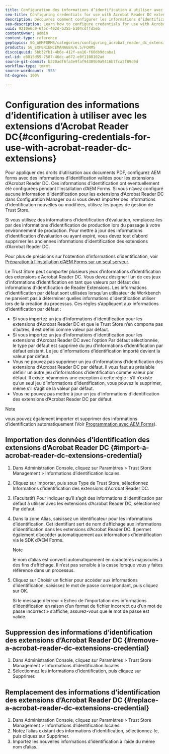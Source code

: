 ```yaml
---
title: Configuration des informations d’identification à utiliser avec les extensions d’Acrobat Reader DC
seo-title: Configuring credentials for use with Acrobat Reader DC extensions
description: Découvrez comment configurer les informations d’identification à utiliser avec les extensions Acrobat Reader DC.
seo-description: Learn how to configure credentials for use with Acrobat Reader DC extensions.
uuid: 9210e6c9-6f5c-402d-b355-b104cdffd5eb
contentOwner: admin
content-type: reference
geptopics: SG_AEMFORMS/categories/configuring_acrobat_reader_dc_extensions
products: SG_EXPERIENCEMANAGER/6.5/FORMS
discoiquuid: 5bb32fb1-4b6e-412f-aa16-f60db9dcaba1
exl-id: e8015d59-7587-46dc-a672-e0f1108102ad
source-git-commit: b220adf6fa3e9faf94389b9a9416b7fca2f89d9d
workflow-type: tm+mt
source-wordcount: '555'
ht-degree: 100%

---
```


# Configuration des informations d’identification à utiliser avec les extensions d’Acrobat Reader DC{#configuring-credentials-for-use-with-acrobat-reader-dc-extensions}

Pour appliquer des droits d’utilisation aux documents PDF, configurez AEM forms avec des informations d’identification valides pour les extensions d’Acrobat Reader DC. Ces informations d’identification ont éventuellement été configurées pendant l’installation d’AEM Forms. Si vous n’avez configuré aucune information d’identification pour les extensions d’Acrobat Reader DC dans Configuration Manager ou si vous devez importer des informations d’identification nouvelles ou modifiées, utilisez les pages de gestion de Trust Store.

Si vous utilisez des informations d’identification d’évaluation, remplacez-les par des informations d’identification de production lors du passage à votre environnement de production. Pour mettre à jour des informations d’identification d’évaluation ou ayant expiré, vous devez tout d’abord supprimer les anciennes informations d’identification des extensions d’Acrobat Reader DC.

Pour plus de précisions sur l’obtention d’informations d’identification, voir [Préparation à l’installation d’AEM Forms sur un seul serveur](https://www.adobe.com/go/learn_aemforms_prepareInstallsingle_63_fr).

Le Trust Store peut comporter plusieurs jeux d’informations d’identification des extensions d’Acrobat Reader DC. Vous devez désigner l’un de ces jeux d’informations d’identification en tant que valeurs par défaut des informations d’identification de Reader Extensions. Les informations d’identification par défaut sont utilisées lorsqu’un utilisateur de Workbench ne parvient pas à déterminer quelles informations d’identification utiliser lors de la création du processus. Ces règles s’appliquent aux informations d’identification par défaut :

* Si vous importez un jeu d’informations d’identification pour les extensions d’Acrobat Reader DC et que le Trust Store n’en comporte pas d’autres, il est défini comme valeur par défaut.
* Si vous importez un jeu d’informations d’identification pour les extensions d’Acrobat Reader DC avec l’option Par défaut sélectionnée, le type par défaut est supprimé du jeu d’informations d’identification par défaut existant. Le jeu d’informations d’identification importé devient la valeur par défaut.
* Vous ne pouvez pas supprimer un jeu d’informations d’identification des extensions d’Acrobat Reader DC par défaut. Il vous faut au préalable définir un autre jeu d’informations d’identification comme valeur par défaut. Il existe néanmoins une exception à cette règle : s’il n’existe qu’un seul jeu d’informations d’identification, vous pouvez le supprimer, même s’il s’agit de la valeur par défaut.
* Vous ne pouvez pas mettre à jour un jeu d’informations d’identification des extensions d’Acrobat Reader DC par défaut.

>[!NOTE]
>
>vous pouvez également importer et supprimer des informations d’identification automatiquement (Voir [Programmation avec AEM Forms](https://www.adobe.com/go/learn_aemforms_programming_63_fr)).

## Importation des données d’identification des extensions d’Acrobat Reader DC {#import-a-acrobat-reader-dc-extensions-credential}

1. Dans Administration Console, cliquez sur Paramètres > Trust Store Management > Informations d’identification locales.
1. Cliquez sur Importer, puis sous Type de Trust Store, sélectionnez Informations d’identification des extensions d’Acrobat Reader DC.
1. (Facultatif) Pour indiquer qu’il s’agit des informations d’identification par défaut à utiliser avec les extensions d’Acrobat Reader DC, sélectionnez Par défaut.
1. Dans la zone Alias, saisissez un identificateur pour les informations d’identification. Cet identifiant sert de nom d’affichage aux informations d’identification dans les extensions d’Acrobat Reader DC. Il permet également d’accéder automatiquement aux informations d’identification via le SDK d’AEM Forms.

   >[!NOTE]
   >
   >le nom d’alias est converti automatiquement en caractères majuscules à des fins d’affichage. Il n’est pas sensible à la casse lorsque vous y faites référence dans un processus.

1. Cliquez sur Choisir un fichier pour accéder aux informations d’identification, saisissez le mot de passe correspondant, puis cliquez sur OK.

   Si le message d’erreur « Echec de l’importation des informations d’identification en raison d’un format de fichier incorrect ou d’un mot de passe incorrect » s’affiche, assurez-vous que le mot de passe est valide.

## Suppression des informations d’identification des extensions d’Acrobat Reader DC {#remove-a-acrobat-reader-dc-extensions-credential}

1. Dans Administration Console, cliquez sur Paramètres > Trust Store Management > Informations d’identification locales.
1. Sélectionnez les informations d’identification, puis cliquez sur Supprimer.

## Remplacement des informations d’identification des extensions d’Acrobat Reader DC {#replace-a-acrobat-reader-dc-extensions-credential}

1. Dans Administration Console, cliquez sur Paramètres > Trust Store Management > Informations d’identification locales.
1. Notez l’alias existant des informations d’identification, sélectionnez-le, puis cliquez sur Supprimer.
1. Importez les nouvelles informations d’identification à l’aide du même nom d’alias.
